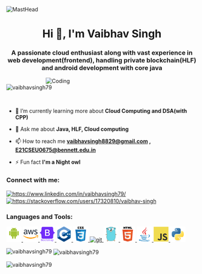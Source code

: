 ![MastHead](https://1.bp.blogspot.com/-7A4WynwLsMw/XbBpCXG8fHI/AAAAAAAAMt4/uOa1bpLskYgrwGbllhSu2SDj_Mig8SXJQCLcBGAsYHQ/s1600/2000_600px.gif)
<h1 align="center">Hi 👋, I'm Vaibhav Singh</h1>
<h3 align="center">A passionate cloud enthusiast along with vast experience in web development(frontend), handling private blockchain(HLF) and android development with core java</h3>
<img align="right" alt="Coding" width="400" src="https://imgs.search.brave.com/a-1QfEnrM4ZYEO3SjSMiMTmg9SnLN5aO5vdvcfNo2es/rs:fit:860:0:0/g:ce/aHR0cHM6Ly9tZWRp/YS50ZW5vci5jb20v/R2ZTWC11N1ZHTTRB/QUFBTS9jb2Rpbmcu/Z2lm.gif">

<p align="left"> <img src="https://komarev.com/ghpvc/?username=vaibhavsingh79&label=Profile%20views&color=0e75b6&style=flat" alt="vaibhavsingh79" /> </p>

<p align="left"> <a href="https://twitter.com/" target="blank"><img src="https://img.shields.io/twitter/follow/?logo=twitter&style=for-the-badge" alt="" /></a> </p>

- 🌱 I’m currently learning more about **Cloud Computing and DSA(with CPP)**

- 💬 Ask me about **Java, HLF, Cloud computing**

- 📫 How to reach me **vaibhavsingh8829@gmail.com , E21CSEU0675@bennett.edu.in**

- ⚡ Fun fact **I'm a Night owl**

<h3 align="left">Connect with me:</h3>
<p align="left">
<a href="https://www.linkedin.com/in/vaibhavsingh79/" target="blank"><img align="center" src="https://raw.githubusercontent.com/rahuldkjain/github-profile-readme-generator/master/src/images/icons/Social/linked-in-alt.svg" alt="https://www.linkedin.com/in/vaibhavsingh79/" height="30" width="40" /></a>
<a href="https://stackoverflow.com/users/https://stackoverflow.com/users/17320810/vaibhav-singh" target="blank"><img align="center" src="https://raw.githubusercontent.com/rahuldkjain/github-profile-readme-generator/master/src/images/icons/Social/stack-overflow.svg" alt="https://stackoverflow.com/users/17320810/vaibhav-singh" height="30" width="40" /></a>
</p>

<h3 align="left">Languages and Tools:</h3>
<p align="left"> <a href="https://developer.android.com" target="_blank" rel="noreferrer"> <img src="https://raw.githubusercontent.com/devicons/devicon/master/icons/android/android-original-wordmark.svg" alt="android" width="40" height="40"/> </a> <a href="https://aws.amazon.com" target="_blank" rel="noreferrer"> <img src="https://raw.githubusercontent.com/devicons/devicon/master/icons/amazonwebservices/amazonwebservices-original-wordmark.svg" alt="aws" width="40" height="40"/> </a> <a href="https://getbootstrap.com" target="_blank" rel="noreferrer"> <img src="https://raw.githubusercontent.com/devicons/devicon/master/icons/bootstrap/bootstrap-plain-wordmark.svg" alt="bootstrap" width="40" height="40"/> </a> <a href="https://www.w3schools.com/cpp/" target="_blank" rel="noreferrer"> <img src="https://raw.githubusercontent.com/devicons/devicon/master/icons/cplusplus/cplusplus-original.svg" alt="cplusplus" width="40" height="40"/> </a> <a href="https://www.w3schools.com/css/" target="_blank" rel="noreferrer"> <img src="https://raw.githubusercontent.com/devicons/devicon/master/icons/css3/css3-original-wordmark.svg" alt="css3" width="40" height="40"/> </a> <a href="https://git-scm.com/" target="_blank" rel="noreferrer"> <img src="https://www.vectorlogo.zone/logos/git-scm/git-scm-icon.svg" alt="git" width="40" height="40"/> </a> <a href="https://golang.org" target="_blank" rel="noreferrer"> <img src="https://raw.githubusercontent.com/devicons/devicon/master/icons/go/go-original.svg" alt="go" width="40" height="40"/> </a> <a href="https://www.w3.org/html/" target="_blank" rel="noreferrer"> <img src="https://raw.githubusercontent.com/devicons/devicon/master/icons/html5/html5-original-wordmark.svg" alt="html5" width="40" height="40"/> </a> <a href="https://www.java.com" target="_blank" rel="noreferrer"> <img src="https://raw.githubusercontent.com/devicons/devicon/master/icons/java/java-original.svg" alt="java" width="40" height="40"/> </a> <a href="https://developer.mozilla.org/en-US/docs/Web/JavaScript" target="_blank" rel="noreferrer"> <img src="https://raw.githubusercontent.com/devicons/devicon/master/icons/javascript/javascript-original.svg" alt="javascript" width="40" height="40"/> </a> <a href="https://www.python.org" target="_blank" rel="noreferrer"> <img src="https://raw.githubusercontent.com/devicons/devicon/master/icons/python/python-original.svg" alt="python" width="40" height="40"/> </a> </p>

<p><img align="left" src="https://github-readme-stats.vercel.app/api/top-langs?username=vaibhavsingh79&show_icons=true&locale=en&layout=compact" alt="vaibhavsingh79" /></p>

<p>&nbsp;<img align="center" src="https://github-readme-stats.vercel.app/api?username=vaibhavsingh79&show_icons=true&locale=en" alt="vaibhavsingh79" /></p>

<p><img align="center" src="https://github-readme-streak-stats.herokuapp.com/?user=vaibhavsingh79&" alt="vaibhavsingh79" /></p>
